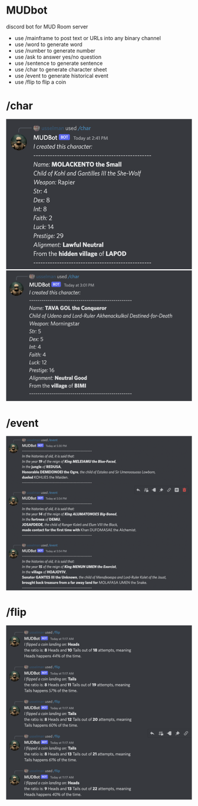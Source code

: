 # MUDbot
discord bot for MUD Room server

- use /mainframe to post text or URLs into any binary channel
- use /word to generate word
- use /number to generate number
- use /ask to answer yes/no question
- use /sentence to generate sentence 
- use /char to generate character sheet
- use /event to generate historical event
- use /flip to flip a coin

# /char
![char1](https://github.com/usselman/MUDbot/blob/main/Screen%20Shot%202022-10-12%20at%202.50.59%20PM.png)
![char2](https://github.com/usselman/MUDbot/blob/main/Screen%20Shot%202022-10-13%20at%203.02.26%20PM.png)

# /event
![event](https://github.com/usselman/MUDbot/blob/main/Screen%20Shot%202022-10-14%20at%205.55.53%20PM.png)

# /flip
![flip](https://github.com/usselman/MUDbot/blob/main/Screen%20Shot%202022-10-18%20at%2011.18.12%20AM.png)
